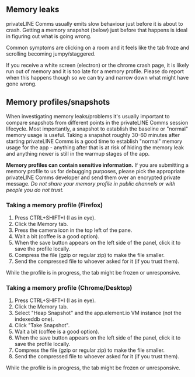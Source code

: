 ## Memory leaks

privateLINE Comms usually emits slow behaviour just before it is about to crash. Getting a
memory snapshot (below) just before that happens is ideal in figuring out what
is going wrong.

Common symptoms are clicking on a room and it feels like the tab froze and scrolling
becoming jumpy/staggered.

If you receive a white screen (electron) or the chrome crash page, it is likely
run out of memory and it is too late for a memory profile. Please do report when
this happens though so we can try and narrow down what might have gone wrong.

## Memory profiles/snapshots

When investigating memory leaks/problems it's usually important to compare snapshots
from different points in the privateLINE Comms session lifecycle. Most importantly, a snapshot
to establish the baseline or "normal" memory usage is useful. Taking a snapshot
roughly 30-60 minutes after starting privateLINE Comms is a good time to establish "normal"
memory usage for the app - anything after that is at risk of hiding the memory leak
and anything newer is still in the warmup stages of the app.

**Memory profiles can contain sensitive information.** If you are submitting a memory
profile to us for debugging purposes, please pick the appropriate privateLINE Comms developer and
send them over an encrypted private message. _Do not share your memory profile in
public channels or with people you do not trust._

### Taking a memory profile (Firefox)

1. Press CTRL+SHIFT+I (I as in eye).
2. Click the Memory tab.
3. Press the camera icon in the top left of the pane.
4. Wait a bit (coffee is a good option).
5. When the save button appears on the left side of the panel, click it to save the
   profile locally.
6. Compress the file (gzip or regular zip) to make the file smaller.
7. Send the compressed file to whoever asked for it (if you trust them).

While the profile is in progress, the tab might be frozen or unresponsive.

### Taking a memory profile (Chrome/Desktop)

1. Press CTRL+SHIFT+I (I as in eye).
2. Click the Memory tab.
3. Select "Heap Snapshot" and the app.element.io VM instance (not the indexeddb one).
4. Click "Take Snapshot".
5. Wait a bit (coffee is a good option).
6. When the save button appears on the left side of the panel, click it to save the
   profile locally.
7. Compress the file (gzip or regular zip) to make the file smaller.
8. Send the compressed file to whoever asked for it (if you trust them).

While the profile is in progress, the tab might be frozen or unresponsive.
